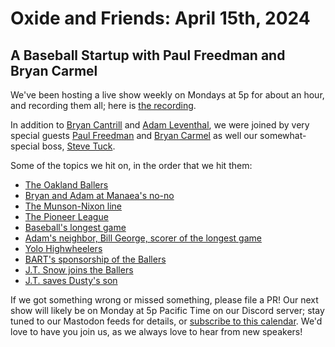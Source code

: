 # Oxide and Friends: April 15th, 2024

## A Baseball Startup with Paul Freedman and Bryan Carmel

We've been hosting a live show weekly on Mondays at 5p for about an hour,
and recording them all; here is
[the recording](https://youtu.be/YyLtCyvPRyk).

In addition to
[Bryan Cantrill](https://mastodon.social/@bcantrill) and
[Adam Leventhal](https://mastodon.social/@ahl),
we were joined by very special guests
[Paul Freedman](https://twitter.com/pmfreedm)
and [Bryan Carmel](https://twitter.com/carmelimel)
as well our somewhat-special boss,
[Steve Tuck](https://hachyderm.io/@sdtuck).


Some of the topics we hit on, in the order that we hit them:

- [The Oakland Ballers](https://www.oaklandballers.com/)
- [Bryan and Adam at Manaea's no-no](https://twitter.com/bcantrill/status/987947359794446337)
- [The Munson-Nixon line](https://www.nytimes.com/interactive/2014/04/23/upshot/24-upshot-baseball.html)
- [The Pioneer League](https://www.pioneerleague.com)
- [Baseball's longest game](https://en.wikipedia.org/wiki/Longest_professional_baseball_game)
- [Adam's neighbor, Bill George, scorer of the longest game](https://baseballhall.org/discover/longest-game-scorer-visits-museum)
- [Yolo Highwheelers](https://www.highwheelers.com/)
- [BART's sponsorship of the Ballers](https://www.bart.gov/news/articles/2024/news20240301-0)
- [J.T. Snow joins the Ballers](https://www.sfchronicle.com/sports/giants/article/jt-snow-oakland-ballers-18611607.php)
- [J.T. saves Dusty's son](https://www.youtube.com/watch?v=WzV7x8WcR4g)

If we got something wrong or missed something, please file a PR!
Our next show will likely be on Monday at 5p Pacific Time on our Discord
server; stay tuned to our Mastodon feeds for details, or [subscribe to this
calendar](https://calendar.google.com/calendar/ical/c_318925f4185aa71c4524d0d6127f31058c9e21f29f017d48a0fca6f564969cd0%40group.calendar.google.com/public/basic.ics).
We'd love to have you join us, as we always love to hear from new speakers!